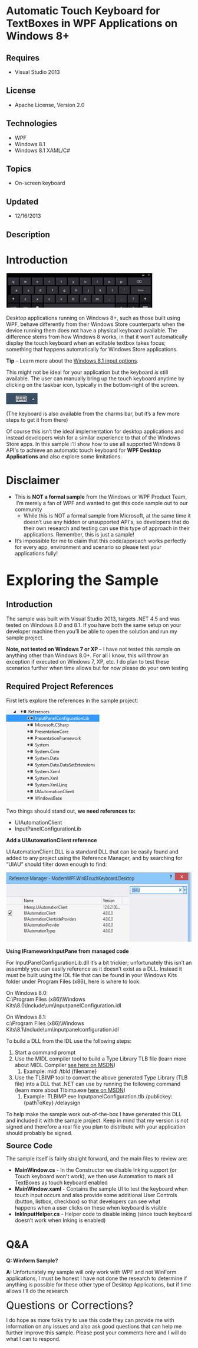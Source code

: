 # Automatic Touch Keyboard for TextBoxes in WPF Applications on Windows 8+
## Requires
- Visual Studio 2013
## License
- Apache License, Version 2.0
## Technologies
- WPF
- Windows 8.1
- Windows 8.1 XAML/C#
## Topics
- On-screen keyboard
## Updated
- 12/16/2013
## Description

<h1>Introduction</h1>
<p><img src="104379-touch%20keyboard.png" id="104379" alt="" width="399" height="95"></p>
<p>Desktop applications running on Windows 8&#43;, such as those built using WPF, behave differently from their Windows Store counterparts when the device running them does not have a physical keyboard available. The difference stems from how Windows 8 works, in
 that it won&rsquo;t automatically display the touch keyboard when an editable textbox takes focus; something that happens automatically for Windows Store applications.</p>
<p><strong>Tip</strong> &ndash; Learn more about the <a href="http://blogs.windows.com/windows/b/windowsexperience/archive/2013/10/29/windows-8-1-is-great-for-touch-mouse-and-keyboard.aspx">
Windows 8.1 input options</a>.</p>
<p>This might not be ideal for your application but the keyboard <em>is</em> still available. The user can manually bring up the touch keyboard anytime by clicking on the taskbar icon, typically in the bottom-right of the screen.&nbsp;</p>
<p><img src="104380-taskbar%20-%20touch%20keyboard%20icon.png" id="104380" alt="" width="85" height="30"></p>
<p>(The keyboard is also available from the charms bar, but it&rsquo;s a few more steps to get it from there)</p>
<p>Of course this isn&rsquo;t the ideal implementation for desktop applications and instead developers wish for a similar experience to that of the Windows Store apps. In this sample i'll show how to use all supported Windows 8 API's to achieve an automatic
 touch keyboard for <strong>WPF Desktop Applications</strong> and also explore some limitations.</p>
<h1>Disclaimer</h1>
<ul>
<li>This is <strong>NOT a formal sample</strong> from the Windows or WPF Product Team,
<span>&nbsp;I&rsquo;m&nbsp;</span>merely a fan of WPF and wanted to get this code sample out to our community
<ul>
<li>While this is NOT a formal sample from Microsoft, at the same time it <span>doesn&rsquo;t&nbsp;</span>use any hidden or unsupported API's, so developers that do their own research and testing can use this type of approach in their applications. Remember,
 this is just a sample! </li></ul>
</li><li>It&rsquo;s impossible for me to claim that this code/approach works perfectly for every app, environment and scenario so please test your applications fully!&nbsp;
</li></ul>
<h1><span style="font-size:40px">Exploring the Sample</span></h1>
<h2>Introduction</h2>
<p>The sample was built with Visual Studio 2013, targets .NET 4.5 and was tested on Windows 8.0 and 8.1. If you have both the same setup on your developer machine then you&rsquo;ll be able to open the solution and run my sample project.</p>
<p><strong>Note, not tested on Windows 7 or XP&nbsp;</strong>&ndash; I have not tested this sample on anything other than Windows 8.0&#43;. For all I know, this will throw an exception if executed on Windows 7, XP, etc. I do plan to test these scenarios further
 when time allows but for now please do your own testing</p>
<h2>Required Project References</h2>
<p>First let&rsquo;s explore the references in the sample project:</p>
<p><img src="104383-sample%20-%20solution%20structure.png" id="104383" alt="" width="253" height="251"></p>
<p>Two things should stand out, <strong>we need references to:</strong></p>
<ul>
<li>UIAutomationClient </li><li>InputPanelConfigurationLib </li></ul>
<p><strong>Add a UIAutomationClient reference</strong></p>
<p>UIAutomationClient.DLL is a standard DLL that can be easily found and added to any project using the Reference Manager, and by searching for &ldquo;UIAU&rdquo; should filter down enough to find:</p>
<p><img src="104384-uiautomationclient%20reference.png" id="104384" alt="" width="627" height="187"></p>
<p><strong>Using IFrameworkInputPane from managed code</strong></p>
<p>For InputPanelConfigurationLib.dll it&rsquo;s a bit trickier; unfortunately this isn&rsquo;t an assembly you can easily reference as it doesn&rsquo;t exist as a DLL. Instead it must be built using the IDL file that can be found in your Windows Kits folder
 under Program Files (x86), here is where to look:</p>
<p>On Windows 8.0: <br>
C:\Program Files (x86)\Windows Kits\8.0\Include\um\InputpanelConfiguration.idl</p>
<p>On Windows 8.1: <br>
c:\Program Files (x86)\Windows Kits\8.1\Include\um\inputpanelconfiguration.idl</p>
<p>To build a DLL from the IDL use the following steps:</p>
<ol>
<li>Start a command prompt </li><li>Use the MIDL compiler tool to build a Type Library TLB file (learn more about MIDL Compiler
<a href="http://msdn.microsoft.com/en-us/library/windows/desktop/aa367300(v=vs.85).aspx">
see here on MSDN</a>)
<ol>
<li>Example: midl /tbld {filename} </li></ol>
</li><li>Use the TLBIMP tool to convert the above generated Type Library (TLB file) into a DLL that .NET can use by running the following command (learn more about Tlbimp.exe
<a href="http://msdn.microsoft.com/en-us/library/tt0cf3sx(v=vs.110).aspx">here on MSDN</a>)
<ol>
<li>Example: TLBIMP.exe InputpanelConfiguration.tlb /publickey:{pathToKey} /delaysign
</li></ol>
</li></ol>
<p>To help make the sample work out-of-the-box I have generated this DLL and included it with the sample project. Keep in mind that my version is not signed and therefore a real file you plan to distribute with your application should probably be signed.</p>
<p><span style="font-size:20px; font-weight:bold">Source Code</span></p>
<p>The sample itself is fairly straight forward, and the main files to review are:</p>
<ul>
<li><strong>MainWindow.cs</strong> - In the <span>Constructor&nbsp;</span>we disable Inking support (or Touch keyboard won't work), we then use Automation to mark all TextBoxes as touch keyboard enabled
</li><li><strong>MainWindow.xaml</strong> - Contains the sample UI to test the keyboard when touch input
<span>occurs&nbsp;</span>and also provide some additional User Controls (button, listbox, checkbox) so that developers can see what
<span>happens&nbsp;</span>when a user clicks on these when keyboard is visible </li><li><strong>InkInputHelper.cs</strong> - Helper code to disable inking (since touch keyboard
<span>doesn&rsquo;t&nbsp;</span>work when Inking is enabled) </li></ul>
<h1><strong>Q&amp;A</strong></h1>
<p><strong>Q: Winform Sample?</strong></p>
<p><strong>A: </strong>Unfortunately my sample will only work with WPF and not WinForm applications, I must be honest I have not done the research to determine if anything is possible for these other type of Desktop Applications, but if time allows I&rsquo;ll
 do the research</p>
<p><span style="font-size:2em">Questions or Corrections?</span></p>
<p>I do hope as more folks try to use this code they can provide me with information on any issues and also ask good questions that can help me further improve this sample. Please post your comments here and I will do what I can to respond.</p>
